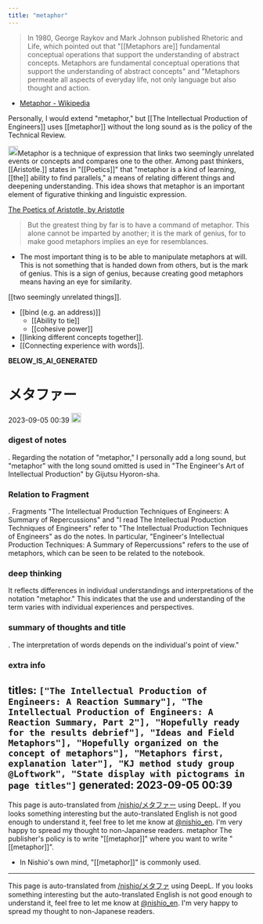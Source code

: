 ```yaml
---
title: "metaphor"
---
```


> In 1980, George Raykov and Mark Johnson published Rhetoric and Life, which pointed out that "[[Metaphors are]] fundamental conceptual operations that support the understanding of abstract concepts. Metaphors are fundamental conceptual operations that support the understanding of abstract concepts" and "Metaphors permeate all aspects of everyday life, not only language but also thought and action.
- [Metaphor - Wikipedia](https://ja.wikipedia.org/wiki/%E3%83%A1%E3%82%BF%E3%83%95%E3%82%A1%E3%83%BC)

Personally, I would extend "metaphor," but [[The Intellectual Production of Engineers]] uses [[metaphor]] without the long sound as is the policy of the Technical Review.

<img src='https://scrapbox.io/api/pages/nishio-en/gpt/icon' alt='gpt.icon' height="19.5"/>Metaphor is a technique of expression that links two seemingly unrelated events or concepts and compares one to the other. Among past thinkers, [[Aristotle.]] states in "[[Poetics]]" that "metaphor is a kind of learning, [[the]] ability to find parallels," a means of relating different things and deepening understanding. This idea shows that metaphor is an important element of figurative thinking and linguistic expression.

[The Poetics of Aristotle, by Aristotle](https://www.gutenberg.org/files/1974/1974-h/1974-h.htm)
> But the greatest thing by far is to have a command of metaphor. This alone cannot be imparted by another; it is the mark of genius, for to make good metaphors implies an eye for resemblances.
- The most important thing is to be able to manipulate metaphors at will. This is not something that is handed down from others, but is the mark of genius. This is a sign of genius, because creating good metaphors means having an eye for similarity.

[[two seemingly unrelated things]].
- [[bind (e.g. an address)]]
    - [[Ability to tie]]
    - [[cohesive power]]
- [[linking different concepts together]].
- [[Connecting experience with words]].

__BELOW_IS_AI_GENERATED__
# メタファー
 2023-09-05 00:39 <img src='https://scrapbox.io/api/pages/nishio-en/omni/icon' alt='omni.icon' height="19.5"/>
### digest of notes
.
Regarding the notation of "metaphor," I personally add a long sound, but "metaphor" with the long sound omitted is used in "The Engineer's Art of Intellectual Production" by Gijutsu Hyoron-sha.

### Relation to Fragment
.
Fragments "The Intellectual Production Techniques of Engineers: A Summary of Repercussions" and "I read The Intellectual Production Techniques of Engineers" refer to "The Intellectual Production Techniques of Engineers" as do the notes. In particular, "Engineer's Intellectual Production Techniques: A Summary of Repercussions" refers to the use of metaphors, which can be seen to be related to the notebook.

### deep thinking
It reflects differences in individual understandings and interpretations of the notation "metaphor." This indicates that the use and understanding of the term varies with individual experiences and perspectives.

### summary of thoughts and title
.
The interpretation of words depends on the individual's point of view."

### extra info
titles: `["The Intellectual Production of Engineers: A Reaction Summary"], "The Intellectual Production of Engineers: A Reaction Summary, Part 2"], "Hopefully ready for the results debrief"], "Ideas and Field Metaphors"], "Hopefully organized on the concept of metaphors"], "Metaphors first, explanation later"], "KJ method study group @Loftwork", "State display with pictograms in page titles"]`
generated: 2023-09-05 00:39
---
This page is auto-translated from [/nishio/メタファー](https://scrapbox.io/nishio/メタファー) using DeepL. If you looks something interesting but the auto-translated English is not good enough to understand it, feel free to let me know at [@nishio_en](https://twitter.com/nishio_en). I'm very happy to spread my thought to non-Japanese readers.
metaphor
The publisher's policy is to write "[[metaphor]]" where you want to write "[[metaphor]]".
- In Nishio's own mind, "[[metaphor]]" is commonly used.

---
This page is auto-translated from [/nishio/メタファ](https://scrapbox.io/nishio/メタファ) using DeepL. If you looks something interesting but the auto-translated English is not good enough to understand it, feel free to let me know at [@nishio_en](https://twitter.com/nishio_en). I'm very happy to spread my thought to non-Japanese readers.